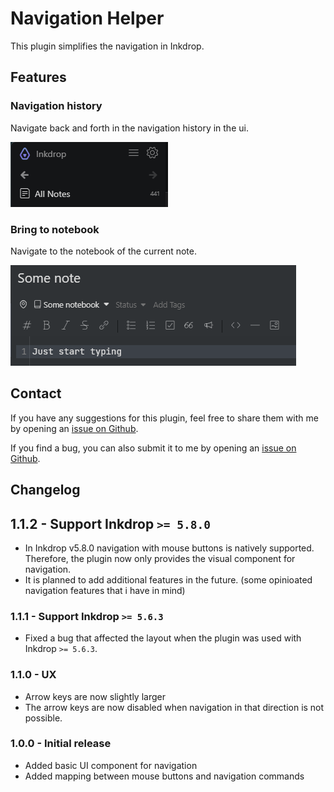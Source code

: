 # Navigation Helper

This plugin simplifies the navigation in Inkdrop.

## Features

### Navigation history
Navigate back and forth in the navigation history in the ui.

![Screenshot Navigation](./img/navigation-history.png)

### Bring to notebook
Navigate to the notebook of the current note.

![Screenshot Bring to notebook](./img/bring-to-notebook.png)



## Contact

If you have any suggestions for this plugin, feel free to share them with me by opening an [issue on Github](https://github.com/keisir/inkdrop-navigation-helper/issues).

If you find a bug, you can also submit it to me by opening an [issue on Github](https://github.com/keisir/inkdrop-navigation-helper/issues).

## Changelog

## 1.1.2 - Support Inkdrop `>= 5.8.0`
- In Inkdrop v5.8.0 navigation with mouse buttons is natively supported. Therefore, the plugin now only provides the visual component for navigation.
- It is planned to add additional features in the future. (some opinioated navigation features that i have in mind)

### 1.1.1 - Support Inkdrop `>= 5.6.3`
- Fixed a bug that affected the layout when the plugin was used with Inkdrop `>= 5.6.3`.

### 1.1.0 - UX
- Arrow keys are now slightly larger
- The arrow keys are now disabled when navigation in that direction is not possible.

### 1.0.0 - Initial release
- Added basic UI component for navigation
- Added mapping between mouse buttons and navigation commands
